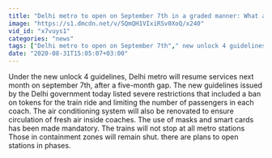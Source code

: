 ```yaml
---
title: "Delhi metro to open on September 7th in a graded manner: What are the new guidelines Oneindia News"
image: "https://s1.dmcdn.net/v/SQmQH1VIxiRSv0XoQ/x240"
vid_id: "x7vuys1"
categories: "news"
tags: ["Delhi metro to open on September 7th"," new unlock 4 guidelines"," Delhi metro will resume services"]
date: "2020-08-31T15:05:07+03:00"
---
```

Under the new unlock 4 guidelines, Delhi metro will resume services next month on september 7th, after a five-month gap. The new guidelines issued by the Delhi government today listed severe restrictions that included a ban on tokens for the train ride and limiting the number of passengers in each coach. The air conditioning system will also be renovated to ensure circulation of fresh air inside coaches. The use of masks and smart cards has been made mandatory. The trains will not stop at all metro stations  Those in containment zones will remain shut. there are plans to open stations in phases.
